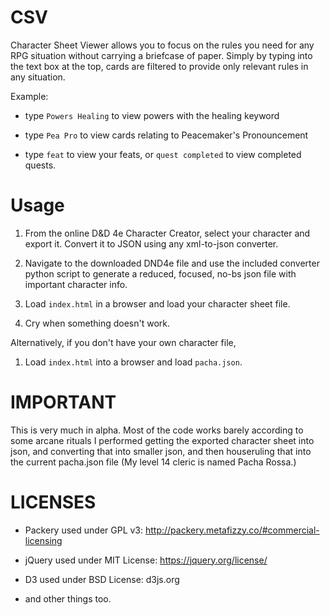 CSV
===

Character Sheet Viewer allows you to focus on the rules you need for any RPG situation without carrying a briefcase of paper. Simply
by typing into the text box at the top, cards are filtered to provide only relevant rules in any situation.

Example:

* type `Powers Healing` to view powers with the healing keyword

* type `Pea Pro` to view cards relating to Peacemaker's Pronouncement

* type `feat` to view your feats, or `quest completed` to view completed quests.

Usage
=====

1. From the online D&D 4e Character Creator, select your character and export it. Convert it to JSON using any xml-to-json converter.

2. Navigate to the downloaded DND4e file and use the included converter python script to generate a reduced, focused, no-bs json file with
important character info.

3. Load `index.html` in a browser and load your character sheet file.

4. Cry when something doesn't work.

Alternatively, if you don't have your own character file,

1. Load `index.html` into a browser and load `pacha.json`.

IMPORTANT
=========

This is very much in alpha. Most of the code works barely according to some arcane rituals I performed getting the exported character sheet
into json, and converting that into smaller json, and then houseruling that into the current pacha.json file (My level 14 cleric is named
Pacha Rossa.)

LICENSES
========

* Packery used under GPL v3: http://packery.metafizzy.co/#commercial-licensing

* jQuery used under MIT License: https://jquery.org/license/

* D3 used under BSD License: d3js.org

* and other things too.
